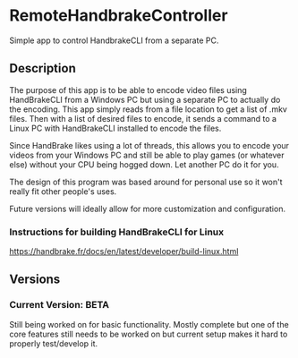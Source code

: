 # RemoteHandbrakeController
Simple app to control HandbrakeCLI from a separate PC.

## Description
The purpose of this app is to be able to encode video files using HandBrakeCLI from a Windows PC but using a separate PC to actually do the encoding.  This app simply reads from a file location to get a list of .mkv files.  Then with a list of desired files to encode, it sends a command to a Linux PC with HandBrakeCLI installed to encode the files.  

Since HandBrake likes using a lot of threads, this allows you to encode your videos from your Windows PC and still be able to play games (or whatever else) without your CPU being hogged down.  Let another PC do it for you.

The design of this program was based around for personal use so it won't really fit other people's uses.

Future versions will ideally allow for more customization and configuration.

### Instructions for building HandBrakeCLI for Linux
https://handbrake.fr/docs/en/latest/developer/build-linux.html

## Versions
### Current Version: BETA
Still being worked on for basic functionality.  Mostly complete but one of the core features still needs to be worked on but current setup makes it hard to properly test/develop it.
